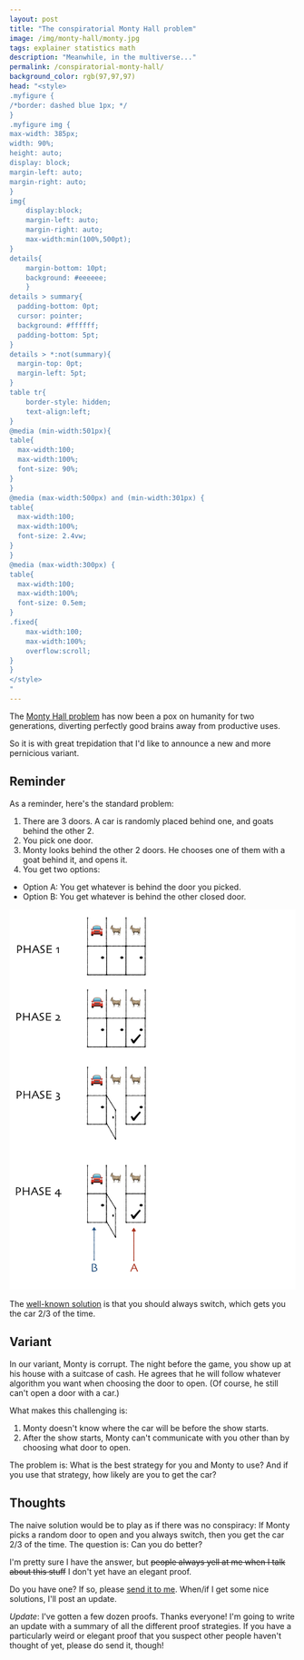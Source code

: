 ```yaml
---
layout: post
title: "The conspiratorial Monty Hall problem"
image: /img/monty-hall/monty.jpg
tags: explainer statistics math
description: "Meanwhile, in the multiverse..."
permalink: /conspiratorial-monty-hall/
background_color: rgb(97,97,97)
head: "<style>
.myfigure {
/*border: dashed blue 1px; */
}
.myfigure img {
max-width: 385px;
width: 90%;
height: auto;
display: block;
margin-left: auto;
margin-right: auto;
}
img{
    display:block;
    margin-left: auto;
    margin-right: auto;
    max-width:min(100%,500pt);
}
details{
    margin-bottom: 10pt;
    background: #eeeeee;
    }
details > summary{
  padding-bottom: 0pt;
  cursor: pointer;
  background: #ffffff;
  padding-bottom: 5pt;
}
details > *:not(summary){
  margin-top: 0pt;
  margin-left: 5pt;
}
table tr{
    border-style: hidden;
    text-align:left;
}
@media (min-width:501px){
table{
  max-width:100;
  max-width:100%;
  font-size: 90%;
}
}
@media (max-width:500px) and (min-width:301px) {
table{
  max-width:100;
  max-width:100%;
  font-size: 2.4vw;
}
}
@media (max-width:300px) {
table{
  max-width:100;
  max-width:100%;
  font-size: 0.5em;
}
.fixed{
    max-width:100;
    max-width:100%;
    overflow:scroll;
}
}
</style>
"
---
```


The [Monty Hall problem](/2020/09/17/making-the-monty-hall-problem-weirder-but-obvious/) has now been a pox on humanity for two generations, diverting perfectly good brains away from productive uses.

So it is with great trepidation that I'd like to announce a new and more pernicious variant.

## Reminder

As a reminder, here's the standard problem:

1. There are 3 doors. A car is randomly placed behind one, and goats behind the other 2.
2. You pick one door.
3. Monty looks behind the other 2 doors. He chooses one of them with a goat behind it, and opens it.
4. You get two options:
  * Option A: You get whatever is behind the door you picked.
  * Option B: You get whatever is behind the other closed door.

<div class="myfigure">
 <img src="/img/monty-hall/game5.png">
</div>

The [well-known solution](/2020/09/17/making-the-monty-hall-problem-weirder-but-obvious/) is that you should always switch, which gets you the car 2/3 of the time.

## Variant

In our variant, Monty is corrupt. The night before the game, you show up at his house with a suitcase of cash. He agrees that he will follow whatever algorithm you want when choosing the door to open. (Of course, he still can't open a door with a car.)

What makes this challenging is:

1. Monty doesn't know where the car will be before the show starts.
2. After the show starts, Monty can't communicate with you other than by choosing what door to open.

The problem is: What is the best strategy for you and Monty to use? And if you use that strategy, how likely are you to get the car?

## Thoughts

The naive solution would be to play as if there was no conspiracy: If Monty picks a random door to open and you always switch, then you get the car 2/3 of the time. The question is: Can you do better?

I'm pretty sure I have the answer, but <strike>people always yell at me when I talk about this stuff</strike> I don't yet have an elegant proof.

Do you have one? If so, please [send it to me](/about/). When/if I get some nice solutions, I'll post an update.

*Update*: I've gotten a few dozen proofs. Thanks everyone! I'm going to write an update with a summary of all the different proof strategies. If you have a particularly weird or elegant proof that you suspect other people haven't thought of yet, please do send it, though!